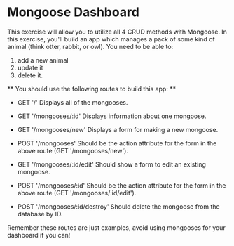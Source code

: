 # Mongoose Dashboard #

This exercise will allow you to utilize all 4 CRUD methods with Mongoose. In this exercise, you'll build an app which manages a pack of some kind of animal (think otter, rabbit, or owl). You need to be able to:
1. add a new animal
2. update it
3. delete it. 

** You should use the following routes to build this app: **

- GET '/' Displays all of the mongooses.

- GET '/mongooses/:id' Displays information about one mongoose.

- GET '/mongooses/new' Displays a form for making a new mongoose.

- POST '/mongooses' Should be the action attribute for the form in the above route (GET '/mongooses/new').

- GET '/mongooses/:id/edit' Should show a form to edit an existing mongoose.

- POST '/mongooses/:id' Should be the action attribute for the form in the above route (GET '/mongooses/:id/edit').

- POST '/mongooses/:id/destroy' Should delete the mongoose from the database by ID.

Remember these routes are just examples, avoid using mongooses for your dashboard if you can!
